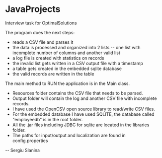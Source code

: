 # JavaProjects
 Interview task for OptimalSolutions 
 
 The program does the next steps:
- reads a CSV file and parses it
- the data is processed and organized into 2 lists
   -- one list with incomplete number of columns
    and another valid list
- a log file is created with statistics on records
- the invalid list gets written in a CSV output file with a timestamp
- a table gets created in the embedded sqlite database
- the valid records are written in the table

The main method to RUN the application is in the Main class.

- Resources folder contains the CSV file that needs to be parsed.
- Output folder will contain the log and another CSV file with incomplete records.
- I have used the OpenCSV open source library to read/write CSV files. 
- For the embedded database I have used SQLITE, the database called "employeedb" is in the root folder.
- All the .jar files including JDBC for sqlite are located in the libraries folder.
- The paths for input/output and localization are found in config.properties


 -- Sergiu Slanina
